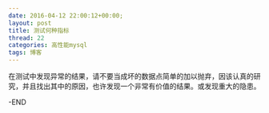 ```yaml
---
date: 2016-04-12 22:00:12+00:00;
layout: post
title: 测试何种指标
thread: 22
categories: 高性能mysql
tags: 博客
---
```


在测试中发现异常的结果，请不要当成坏的数据点简单的加以抛弃，因该认真的研究，并且找出其中的原因，也许发现一个非常有价值的结果。或发现重大的隐患。

-END

